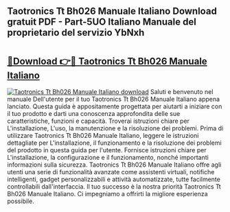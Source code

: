 ## Taotronics Tt Bh026 Manuale Italiano Download gratuit PDF - Part-5UO Italiano Manuale del proprietario del servizio YbNxh

# <h2><a href="http://dfgjg7.blite.top/?on=Taotronics+Tt+Bh026+Manuale+Italiano">🔗Download 👉🔴 Taotronics Tt Bh026 Manuale Italiano</a></h2>

[![Taotronics Tt Bh026 Manuale Italiano download](https://i.imgur.com/lujVjoI.png)](http://dfgjg7.blite.top/?on=Taotronics+Tt+Bh026+Manuale+Italiano)
Saluti e benvenuto nel manuale Dell'utente per il tuo Taotronics Tt Bh026 Manuale Italiano appena lanciato. Questa guida è appositamente progettata per aiutarti a iniziare con il tuo prodotto e darti una conoscenza approfondita delle sue caratteristiche, funzioni e capacità. Troverai istruzioni chiare per L'installazione, L'uso, la manutenzione e la risoluzione dei problemi. Prima di utilizzare Taotronics Tt Bh026 Manuale Italiano, leggere le istruzioni dettagliate per L'installazione, il funzionamento e la risoluzione dei problemi del prodotto in questa guida per l'utente. Fornisce istruzioni chiare per L'installazione, la configurazione e il funzionamento, nonché importanti informazioni sulla sicurezza. Taotronics Tt Bh026 Manuale Italiano offre agli utenti una serie di funzionalità avanzate come assistenti virtuali, notifiche intelligenti, gadget personalizzabili e attività automatizzate, tutte facilmente controllabili dall'interfaccia. Il tuo successo è la nostra priorità Taotronics Tt Bh026 Manuale Italiano. Ci impegniamo a offrirti la migliore esperienza possibile.
